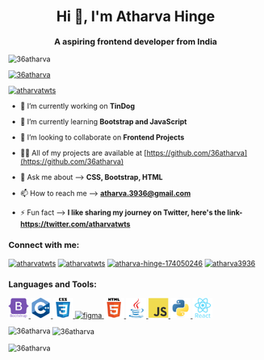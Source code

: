 <h1 align="center">Hi 👋, I'm Atharva Hinge</h1>
<h3 align="center">A aspiring frontend developer from India</h3>

<p align="left"> <img src="https://komarev.com/ghpvc/?username=36atharva&label=Profile%20views&color=0e75b6&style=flat" alt="36atharva" /> </p>

<p align="left"> <a href="https://github.com/ryo-ma/github-profile-trophy"><img src="https://github-profile-trophy.vercel.app/?username=36atharva" alt="36atharva" /></a> </p>

<p align="left"> <a href="https://twitter.com/atharvatwts" target="blank"><img src="https://img.shields.io/twitter/follow/atharvatwts?logo=twitter&style=for-the-badge" alt="atharvatwts" /></a> </p>

- 🔭 I’m currently working on **TinDog**

- 🌱 I’m currently learning **Bootstrap and JavaScript**

- 👯 I’m looking to collaborate on **Frontend Projects**

- 👨‍💻 All of my projects are available at [https://github.com/36atharva](https://github.com/36atharva)

- 💬 Ask me about --> **CSS, Bootstrap, HTML**

- 📫 How to reach me --> **atharva.3936@gmail.com**

- ⚡ Fun fact --> **I like sharing my journey on Twitter, here's the link- https://twitter.com/atharvatwts**

<h3 align="left">Connect with me:</h3>
<p align="left">
<a href="https://codepen.io/atharvatwts" target="blank"><img align="center" src="https://raw.githubusercontent.com/rahuldkjain/github-profile-readme-generator/master/src/images/icons/Social/codepen.svg" alt="atharvatwts" height="30" width="40" /></a>
<a href="https://twitter.com/atharvatwts" target="blank"><img align="center" src="https://raw.githubusercontent.com/rahuldkjain/github-profile-readme-generator/master/src/images/icons/Social/twitter.svg" alt="atharvatwts" height="30" width="40" /></a>
<a href="https://linkedin.com/in/atharva-hinge-174050246" target="blank"><img align="center" src="https://raw.githubusercontent.com/rahuldkjain/github-profile-readme-generator/master/src/images/icons/Social/linked-in-alt.svg" alt="atharva-hinge-174050246" height="30" width="40" /></a>
<a href="https://auth.geeksforgeeks.org/user/atharva3936" target="blank"><img align="center" src="https://raw.githubusercontent.com/rahuldkjain/github-profile-readme-generator/master/src/images/icons/Social/geeks-for-geeks.svg" alt="atharva3936" height="30" width="40" /></a>
</p>

<h3 align="left">Languages and Tools:</h3>
<p align="left"> <a href="https://getbootstrap.com" target="_blank" rel="noreferrer"> <img src="https://raw.githubusercontent.com/devicons/devicon/master/icons/bootstrap/bootstrap-plain-wordmark.svg" alt="bootstrap" width="40" height="40"/> </a> <a href="https://www.w3schools.com/cpp/" target="_blank" rel="noreferrer"> <img src="https://raw.githubusercontent.com/devicons/devicon/master/icons/cplusplus/cplusplus-original.svg" alt="cplusplus" width="40" height="40"/> </a> <a href="https://www.w3schools.com/css/" target="_blank" rel="noreferrer"> <img src="https://raw.githubusercontent.com/devicons/devicon/master/icons/css3/css3-original-wordmark.svg" alt="css3" width="40" height="40"/> </a> <a href="https://www.figma.com/" target="_blank" rel="noreferrer"> <img src="https://www.vectorlogo.zone/logos/figma/figma-icon.svg" alt="figma" width="40" height="40"/> </a> <a href="https://www.w3.org/html/" target="_blank" rel="noreferrer"> <img src="https://raw.githubusercontent.com/devicons/devicon/master/icons/html5/html5-original-wordmark.svg" alt="html5" width="40" height="40"/> </a> <a href="https://www.java.com" target="_blank" rel="noreferrer"> <img src="https://raw.githubusercontent.com/devicons/devicon/master/icons/java/java-original.svg" alt="java" width="40" height="40"/> </a> <a href="https://developer.mozilla.org/en-US/docs/Web/JavaScript" target="_blank" rel="noreferrer"> <img src="https://raw.githubusercontent.com/devicons/devicon/master/icons/javascript/javascript-original.svg" alt="javascript" width="40" height="40"/> </a> <a href="https://www.python.org" target="_blank" rel="noreferrer"> <img src="https://raw.githubusercontent.com/devicons/devicon/master/icons/python/python-original.svg" alt="python" width="40" height="40"/> </a> <a href="https://reactjs.org/" target="_blank" rel="noreferrer"> <img src="https://raw.githubusercontent.com/devicons/devicon/master/icons/react/react-original-wordmark.svg" alt="react" width="40" height="40"/> </a> </p>

<p><img align="left" src="https://github-readme-stats.vercel.app/api/top-langs?username=36atharva&show_icons=true&locale=en&layout=compact" alt="36atharva" /></p>

<p>&nbsp;<img align="center" src="https://github-readme-stats.vercel.app/api?username=36atharva&show_icons=true&locale=en" alt="36atharva" /></p>

<p><img align="center" src="https://github-readme-streak-stats.herokuapp.com/?user=36atharva&" alt="36atharva" /></p>

